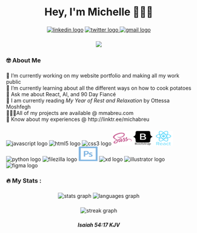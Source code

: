 
###

<h1 align="center">Hey, I'm Michelle 👋🕺🏽</h1>

###

<div align="center">
  <a href="https://www.linkedin.com/in/michelle-abreu/"><img src="https://img.shields.io/static/v1?message=LinkedIn&logo=linkedin&label=&color=0077B5&logoColor=white&labelColor=&style=for-the-badge" height="25" alt="linkedin logo"/></a>
    <a href="https://twitter.com/abreummichelle"><img src="https://img.shields.io/static/v1?message=Twitter&logo=twitter&label=&color=1DA1F2&logoColor=white&labelColor=&style=for-the-badge" height="25" alt="twitter logo"  />
  <a href="mailto:mabreu177@gmail.com?Subject=Hey%21%20%5BGithub%5D&Body=Hey%20Michelle%2C%0A%0AI%20hope%20this%20email%20finds%20you%20well.%20I%20wanted%20to%20touch%20base%20with%20you%20and%20express%20my%20interest%20in%20connecting%20further.%20I%20would%20love%20to%20discuss%20%5Breason%20for%20contact%5D%20and%20explore%20ways%20in%20which%20we%20can%20collaborate%20or%20work%20together.%0A%0AIf%20you%27re%20available%2C%20I%20would%20be%20happy%20to%20schedule%20a%20call%20or%20virtual%20meeting%20at%20your%20convenience.%20Please%20let%20me%20know%20if%20this%20is%20something%20that%20interests%20you%2C%20and%20we%20can%20coordinate%20a%20time%20that%20works%20for%20us%20both.%0A%0AIn%20the%20meantime%2C%20if%20you%20have%20any%20questions%20or%20would%20like%20to%20learn%20more%20about%20my%20background%20and%20experience%2C%20please%20feel%20free%20to%20visit%20my%20%5Bwebsite/portfolio/LinkedIn%20profile%5D%2C%20which%20I%20have%20linked%20for%20your%20convenience.%0A%0AThank%20you%20for%20your%20time%2C%20and%20I%20look%20forward%20to%20hearing%20back%20from%20you%20soon.%0A%0ABest%20regards%2C%0A%5BYour%20Name%5D"><img src="https://img.shields.io/static/v1?message=Gmail&logo=gmail&label=&color=D14836&logoColor=white&labelColor=&style=for-the-badge" height="25" alt="gmail logo"/></a>
</div>

###

<div align="center">
  <img src="https://visitor-badge.laobi.icu/badge?page_id=miabreu.miabreu&"  />
</div>

###


<h3 align="left">🤓  About Me</h3>

###

<p align="left">🔭 I’m currently working on my website portfolio and making all my work public <br>🌱 I’m currently learning about all the different ways on how to cook potatoes<br>💬 Ask me about React, AI, and 90 Day Fiancé<br>📖 I am currently reading <i>My Year of Rest and Relaxation</i> by Ottessa Moshfegh<br>👩🏽‍💻All of my projects are available @ mmabreu.com<br>📄 Know about my experiences @ http://linktr.ee/michabreu</p>

###

<div align="left">
  <img src="https://cdn.jsdelivr.net/gh/devicons/devicon/icons/javascript/javascript-original.svg" height="40" width="52" alt="javascript logo"  />
  <img src="https://cdn.jsdelivr.net/gh/devicons/devicon/icons/html5/html5-original.svg" height="40" width="52" alt="html5 logo"  />
  <img src="https://cdn.jsdelivr.net/gh/devicons/devicon/icons/css3/css3-original.svg" height="40" width="52" alt="css3 logo"  />
  <img src="https://raw.githubusercontent.com/devicons/devicon/master/icons/sass/sass-original.svg" height="40" width="52" alt="sass logo"  />
  <img src="https://raw.githubusercontent.com/devicons/devicon/master/icons/bootstrap/bootstrap-plain-wordmark.svg" height="40" width="52" alt="bootstrap logo"  />
  <img src="https://raw.githubusercontent.com/devicons/devicon/master/icons/react/react-original-wordmark.svg" height="40" width="52" alt="react logo"  />
  <img src="https://cdn.jsdelivr.net/gh/devicons/devicon/icons/python/python-original.svg" height="40" width="52" alt="python logo"  />
  <img src="https://cdn.jsdelivr.net/gh/devicons/devicon/icons/filezilla/filezilla-plain.svg" height="40" width="52" alt="filezilla logo"  />
  <img src="https://raw.githubusercontent.com/devicons/devicon/master/icons/photoshop/photoshop-line.svg" alt="photoshop" height="40" width="52" alt="photoshop logo" />
  <img src="https://cdn.worldvectorlogo.com/logos/adobe-xd.svg" height="40" width="52" alt="xd logo"/>
  <img src="https://www.vectorlogo.zone/logos/adobe_illustrator/adobe_illustrator-icon.svg" height="40" width="52" alt="illustrator logo"/>
  <img src="https://www.vectorlogo.zone/logos/figma/figma-icon.svg" height="40" width="52" alt="figma logo"  />
</div>

###

<h3 align="left">🔥   My Stats :</h3>

###

<div align="center">
  <img src="https://github-readme-stats.vercel.app/api?username=miabreu&theme=solarized-dark&show_icons=true&hide_border=true&count_private=true" height="150" alt="stats graph"  />
  <img src="https://github-readme-stats.vercel.app/api/top-langs/?username=miabreu&theme=solarized-dark&show_icons=true&hide_border=true&layout=compact" height="150" alt="languages graph"  />
</div>
  
###

<div align="center">
  <img src="https://github-readme-streak-stats.herokuapp.com/?user=miabreu&theme=solarized-dark&hide_border=true" height="220" alt="streak graph"  />
</div>

  
###

<h5 align="center">Isaiah 54:17 KJV</h5>

